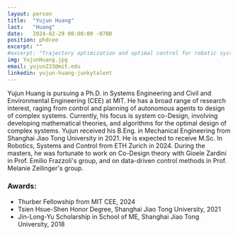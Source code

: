 ```yaml
---
layout: person
title:  "Yujun Huang"
last:   "Huang"
date:   2024-02-29 00:00:00 -0700
position: phdcee
excerpt: ""
#excerpt: "Trajectory optimization and optimal control for robotic systems"
img: YujunHuang.jpg
email: yujun233@mit.edu
linkedin: yujun-huang-junkytalent
---
```


Yujun Huang is pursuing a Ph.D. in Systems Engineering and Civil and Environmental Engineering (CEE) at MIT. He has a broad range of research interest, raging from control and planning of autonomous agents to design of complex systems. 
Currently, his focus is system co-Design, involving developing mathematical theories, and algorithms for the optimal design of complex systems.
Yujun received his B.Eng. in Mechanical Engineering from Shanghai Jiao Tong University in 2021. He is expected to receive M.Sc. In Robotics, Systems and Control from ETH Zurich in 2024. During the masters, he was fortunate to work on Co-Design theory with Gioele Zardini in Prof. Emilio Frazzoli's group, and on data-driven control methods in Prof. Melanie Zeilinger's group.

### Awards:
- Thurber Fellowship from MIT CEE, 2024
- Tsien Hsue-Shen Honor Degree, Shanghai Jiao Tong University, 2021
- Jin-Long-Yu Scholarship in School of ME, Shanghai Jiao Tong University, 2018